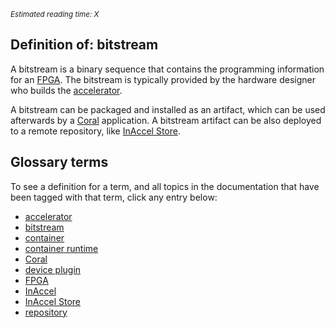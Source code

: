 *<small id="time">Estimated reading time: X</small>*

## Definition of: bitstream

A bitstream is a binary sequence that contains the programming information for
an [FPGA](fpga.md). The bitstream is typically provided by the hardware designer
who builds the [accelerator](accelerator.md).

A bitstream can be packaged and installed as an artifact, which can be used
afterwards by a [Coral](coral.md) application. A bitstream artifact can be also
deployed to a remote repository, like [InAccel Store](inaccel-store.md).

## Glossary terms

To see a definition for a term, and all topics in the documentation that have
been tagged with that term, click any entry below:

* [accelerator](accelerator.md)
* [bitstream](bitstream.md)
* [container](container.md)
* [container runtime](container-runtime.md)
* [Coral](coral.md)
* [device plugin](device-plugin.md)
* [FPGA](fpga.md)
* [InAccel](inaccel.md)
* [InAccel Store](inaccel-store.md)
* [repository](repository.md)
